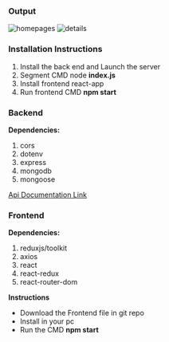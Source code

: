 ### **Output** 
![homepages](https://github.com/kathirvel-debug/Moviesapp/assets/68596240/78e52e15-9703-48ae-a8c1-56db89888c6c)
![details](https://github.com/kathirvel-debug/Moviesapp/assets/68596240/10031e53-44d6-42af-bdcb-5b9135bb70cd)
### Installation Instructions 
1. Install the back end and Launch the server
2. Segment CMD node **index.js**
3. Install frontend react-app
4. Run frontend CMD **npm start** 

### Backend ### 
**Dependencies:**
1. cors
2. dotenv
3. express
4. mongodb
5. mongoose

[Api Documentation Link](https://documenter.getpostman.com/view/31545041/2sA3BoZrF8#4656ec5a-6499-4565-985f-f2d02261bb11)

### Frontend
**Dependencies:**
1. reduxjs/toolkit
2. axios
3. react
4. react-redux
5. react-router-dom


**Instructions**
- Download the Frontend file in git repo
- Install in your pc 
- Run the CMD **npm start**
